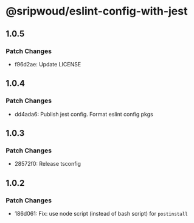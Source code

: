 # @sripwoud/eslint-config-with-jest

## 1.0.5

### Patch Changes

- f96d2ae: Update LICENSE

## 1.0.4

### Patch Changes

- dd4ada6: Publish jest config. Format eslint config pkgs

## 1.0.3

### Patch Changes

- 28572f0: Release tsconfig

## 1.0.2

### Patch Changes

- 186d061: Fix: use node script (instead of bash script) for `postinstall`
